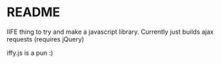 # README

IIFE thing to try and make a javascript library.  Currently just builds ajax requests (requires jQuery) 

iffy.js is a pun :)

